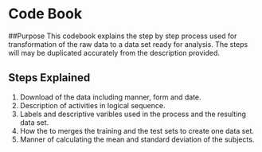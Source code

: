 # Code Book
##Purpose
This codebook explains the step by step process used for transformation of the raw data to a data set ready for analysis.
The steps will may be duplicated accurately from the description provided.

## Steps Explained
1. Download of the data including manner, form and date.
2. Description of activities in logical sequence.
3. Labels and descriptive varibles used in the process and the resulting data set.
4. How the to merges the training and the test sets to create one data set.
5. Manner of calculating the mean and standard deviation of the subjects. 







